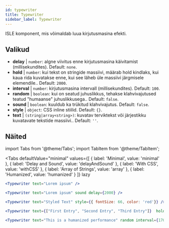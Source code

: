```yaml
---
id: typewriter 
title: Typewriter
sidebar_label: Typewriter
---
```


ISLE komponent, mis võimaldab luua kirjutusmasina efekti.

## Valikud

* __delay__ | `number`: algne viivitus enne kirjutusmasina käivitamist (millisekundites). Default: `none`.
* __hold__ | `number`: kui tekst on stringide massiivi, määrab hold kindlaks, kui kaua rida kuvatakse enne, kui see läheb üle massiivi järgmisele elemendile.. Default: `2000`.
* __interval__ | `number`: kirjutusmasina intervall (millisekundites). Default: `100`.
* __random__ | `boolean`: kui on seatud juhuslikkus, tehakse klahvivajutused teatud "humaanse" juhuslikkusega.. Default: `false`.
* __sound__ | `boolean`: kuuldub ka trükitud klahvivajutus. Default: `false`.
* __style__ | `object`: CSS inline stiilid. Default: `{}`.
* __text__ | `(string|array<string>)`: kuvatav terviktekst või järjestikku kuvatavate tekstide massiivi.. Default: `''`.


## Näited

import Tabs from '@theme/Tabs';
import TabItem from '@theme/TabItem';

<Tabs
    defaultValue="minimal"
    values={[
        { label: 'Minimal', value: 'minimal' },
        { label: 'Delay and Sound', value: 'delayAndSound' },
        { label: 'With CSS', value: 'withCSS' },
        { label: 'Array of Strings', value: 'array' },
        { label: 'Humanized', value: 'humanized' }
    ]}
    lazy
>

<TabItem value="minimal">

```jsx live
<Typewriter text="Lorem ipsum" />
```

</TabItem>

<TabItem value="delayAndSound">

```jsx live
<Typewriter text="Lorem ipsum" sound delay={2000} />
```

</TabItem>

<TabItem value="withCSS">

```jsx live
<Typewriter text="Styled Text" style={{ fontSize: 66, color: 'red'}} />
```

</TabItem>

<TabItem value="array">

```jsx live
<Typewriter text={["First Entry", "Second Entry", "Third Entry"]}  hold={2000} />
```

</TabItem>

<TabItem value="humanized">

```jsx live
<Typewriter text="This is a humanized performance" random interval={170} />
```

</TabItem>

</Tabs>

